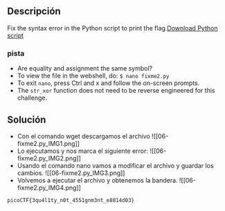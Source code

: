 
## Descripción 

Fix the syntax error in the Python script to print the flag.[Download Python script](https://artifacts.picoctf.net/c/4/fixme2.py)
### pista

- Are equality and assignment the same symbol?
- To view the file in the webshell, do: `$ nano fixme2.py`
- To exit `nano`, press Ctrl and x and follow the on-screen prompts.
- The `str_xor` function does not need to be reverse engineered for this challenge.

## Solución

- Con el comando wget descargamos el archivo
![[06-fixme2.py_IMG1.png]]
- Lo ejecutamos y nos marca el siguiente error:
![[06-fixme2.py_IMG2.png]]
- Usando el comando nano vamos a modificar el archivo y guardar los cambios.
![[06-fixme2.py_IMG3.png]]
- Volvemos a ejecutar el archivo y obtenemos la bandera.
![[06-fixme2.py_IMG4.png]]


```
picoCTF{3qu4l1ty_n0t_4551gnm3nt_e8814d03}
```
